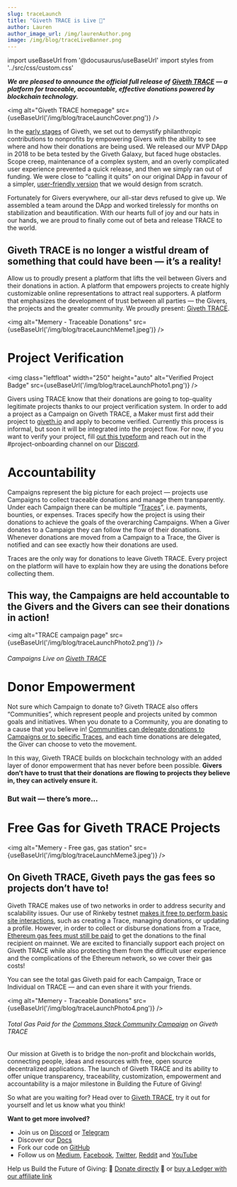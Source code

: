 ```yaml
---
slug: traceLaunch
title: "Giveth TRACE is Live 🚀"
author: Lauren
author_image_url: /img/laurenAuthor.png
image: /img/blog/traceLiveBanner.png
---
```

import useBaseUrl from '@docusaurus/useBaseUrl'
import styles from '../src/css/custom.css'


**_We are pleased to announce the official full release of_** [**_Giveth TRACE_**](http://trace.giveth.io/?utm_source=medium&utm_medium=article&utm_campaign=traceLaunch) **_— a platform for traceable, accountable, effective donations powered by blockchain technology._**


<img alt="Giveth TRACE homepage"  src={useBaseUrl('/img/blog/traceLaunchCover.png')}  />


In the [early stages](/blog/futureOfGiving2017) of Giveth, we set out to demystify philanthropic contributions to nonprofits by empowering Givers with the ability to see where and how their donations are being used. We released our MVP DApp in 2018 to be beta tested by the Giveth Galaxy, but faced huge obstacles. Scope creep, maintenance of a complex system, and an overly complicated user experience prevented a quick release, and then we simply ran out of funding. We were close to “calling it quits” on our original DApp in favour of a simpler, [user-friendly version](https://giveth.io/) that we would design from scratch.

Fortunately for Givers everywhere, our all-star devs refused to give up. We assembled a team around the DApp and worked tirelessly for months on stabilization and beautification. With our hearts full of joy and our hats in our hands, we are proud to finally come out of beta and release TRACE to the world.

**Giveth TRACE is no longer a wistful dream of something that could have been — it’s a reality!**
-------------------------------------------------------------------------------------------------

Allow us to proudly present a platform that lifts the veil between Givers and their donations in action. A platform that empowers projects to create highly customizable online representations to attract real supporters. A platform that emphasizes the development of trust between all parties — the Givers, the projects and the greater community. We proudly present: [Giveth TRACE](http://trace.giveth.io/?utm_source=medium&utm_medium=article&utm_campaign=traceLaunch).

<img  alt="Memery - Traceable Donations" src={useBaseUrl('/img/blog/traceLaunchMeme1.jpeg')}  />


Project Verification
====================

<img class="leftfloat" width="250" height="auto" alt="Verified Project Badge" src={useBaseUrl('/img/blog/traceLaunchPhoto1.png')}  />


Givers using TRACE know that their donations are going to top-quality legitimate projects thanks to our project verification system. In order to add a project as a Campaign on Giveth TRACE, a Maker must first add their project to [giveth.io](http://giveth.io) and apply to become verified. Currently this process is informal, but soon it will be integrated into the project flow. For now, if you want to verify your project, fill [out this typeform](https://hlfkiwoiwhi.typeform.com/to/pXxk0HO5) and reach out in the #project-onboarding channel on our [Discord](https://discord.gg/nVSbGSHaaD).

Accountability
==============

Campaigns represent the big picture for each project — projects use Campaigns to collect traceable donations and manage them transparently. Under each Campaign there can be multiple “[Traces](/dapps/leavingTraces)”, i.e. payments, bounties, or expenses. Traces specify how the project is using their donations to achieve the goals of the overarching Campaigns. When a Giver donates to a Campaign they can follow the flow of their donations. Whenever donations are moved from a Campaign to a Trace, the Giver is notified and can see exactly how their donations are used.

Traces are the only way for donations to leave Giveth TRACE. Every project on the platform will have to explain how they are using the donations before collecting them.

**This way, the Campaigns are held accountable to the Givers and the Givers can see their donations in action!**
----------------------------------------------------------------------------------------------------------------
<img  alt="TRACE campaign page" src={useBaseUrl('/img/blog/traceLaunchPhoto2.png')}  />


###### Campaigns Live on [Giveth TRACE](https://www.trace.giveth.io/)

Donor Empowerment
=================

Not sure which Campaign to donate to? Giveth TRACE also offers “Communities”, which represent people and projects united by common goals and initiatives. When you donate to a Community, you are donating to a cause that you believe in! [Communities can delegate donations to Campaigns or to specific Traces](/dapps/entitiesAndRoles), and each time donations are delegated, the Giver can choose to veto the movement.

In this way, Giveth TRACE builds on blockchain technology with an added layer of donor empowerment that has never before been possible. **Givers don’t have to trust that their donations are flowing to projects they believe in, they can actively ensure it.**

### But wait — there’s more…


Free Gas for Giveth TRACE Projects
==================================

<img  alt="Memery - Free gas, gas station" src={useBaseUrl('/img/blog/traceLaunchMeme3.jpeg')}  />


On Giveth TRACE, Giveth pays the gas fees so projects don’t have to!
--------------------------------------------------------------------

Giveth TRACE makes use of two networks in order to address security and scalability issues. Our use of Rinkeby testnet [makes it free to perform basic site interactions](https://medium.com/giveth/tackling-ethereum-scalability-issues-29bd700b5060), such as creating a Trace, managing donations, or updating a profile. However, in order to collect or disburse donations from a Trace, [Ethereum gas fees must still be paid](/dapps/bridgeSecurity/) to get the donations to the final recipient on mainnet. We are excited to financially support each project on Giveth TRACE while also protecting them from the difficult user experience and the complications of the Ethereum network, so we cover their gas costs!

You can see the total gas Giveth paid for each Campaign, Trace or Individual on TRACE — and can even share it with your friends.

<img  alt="Memery - Traceable Donations" src={useBaseUrl('/img/blog/traceLaunchPhoto4.png')}  />


###### Total Gas Paid for the [Commons Stack Community Campaign](https://www.trace.giveth.io/campaign/commons-stack-community-iteration-0) on Giveth TRACE  

Our mission at Giveth is to bridge the non-profit and blockchain worlds, connecting people, ideas and resources with free, open source decentralized applications. The launch of Giveth TRACE and its ability to offer unique transparency, traceability, customization, empowerment and accountability is a major milestone in Building the Future of Giving!

So what are you waiting for?  Head over to [Giveth TRACE](http://trace.giveth.io/?utm_source=medium&utm_medium=article&utm_campaign=traceLaunch), try it out for yourself and let us know what you think!

**Want to get more involved?**

*   Join us on [Discord](https://discord.gg/JftjK8Un3z) or [Telegram](http://t.me/givethio)
*   Discover our [Docs](https://docs.giveth.io/)
*   Fork our code on [GitHub](https://github.com/Giveth/)
*   Follow us on [Medium](http://medium.com/giveth/), [Facebook](https://www.facebook.com/givethio), [Twitter](http://twitter.com/givethio), [Reddit](https://www.reddit.com/r/giveth/) and [YouTube](https://www.youtube.com/channel/UClfutpRoY0WTVnq0oB0E0wQ)

Help us Build the Future of Giving: 🦄 [Donate directly](http://donate.giveth.io/) 🦄 or [buy a Ledger with our affiliate link](https://www.ledgerwallet.com/products/ledger-nano-s?utm_source=&utm_medium=affiliate&utm_campaign=d663)
